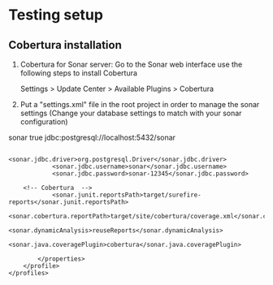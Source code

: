 Testing setup
==============

Cobertura installation
--------------

1. Cobertura for Sonar server: Go to the Sonar web interface use the following steps to install Cobertura 
    
    Settings > Update Center > Available Plugins > Cobertura 

2. Put a "settings.xml" file in the root project in order to manage the sonar settings (Change your database settings to match with your sonar configuration)

<settings>
	<profiles>
		<profile>
			<id>sonar</id>
			<activation>
				<activeByDefault>true</activeByDefault>
			</activation>
			<properties>
				<sonar.jdbc.url>
					jdbc:postgresql://localhost:5432/sonar
				</sonar.jdbc.url>

				<sonar.jdbc.driver>org.postgresql.Driver</sonar.jdbc.driver>
				<sonar.jdbc.username>sonar</sonar.jdbc.username>
				<sonar.jdbc.password>sonar-12345</sonar.jdbc.password>

        <!-- Cobertura  -->
				<sonar.junit.reportsPath>target/surefire-reports</sonar.junit.reportsPath>
				<sonar.cobertura.reportPath>target/site/cobertura/coverage.xml</sonar.cobertura.reportPath>
				<sonar.dynamicAnalysis>reuseReports</sonar.dynamicAnalysis>
				<sonar.java.coveragePlugin>cobertura</sonar.java.coveragePlugin>
				
			</properties>
		</profile>
	</profiles>
</settings>

